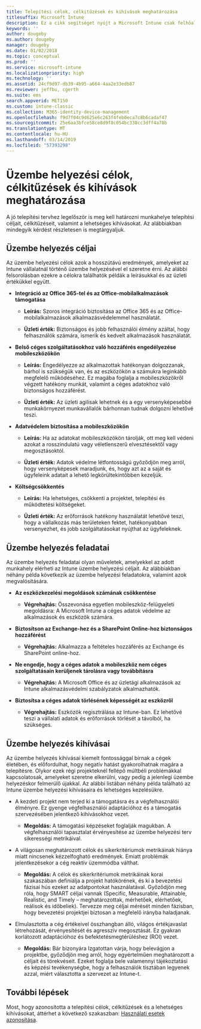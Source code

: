 ```yaml
---
title: Telepítési célok, célkitűzések és kihívások meghatározása
titlesuffix: Microsoft Intune
description: Ez a cikk segítséget nyújt a Microsoft Intune csak felhőalapú megvalósításához kapcsolódó telepítési célok, célkitűzések és kihívások meghatározásában.
keywords: ''
author: dougeby
ms.author: dougeby
manager: dougeby
ms.date: 01/02/2018
ms.topic: conceptual
ms.prod: ''
ms.service: microsoft-intune
ms.localizationpriority: high
ms.technology: ''
ms.assetid: 24cf9d97-db39-4b95-a664-4aa2e33edb87
ms.reviewer: jeffbu, cgerth
ms.suite: ems
search.appverid: MET150
ms.custom: intune-classic
ms.collection: M365-identity-device-management
ms.openlocfilehash: f9d7f04c9d625e6c263f4feb0eca7c8b6cadaf47
ms.sourcegitcommit: 25e6aa3bfce58ce8d9f8c054bc338cc3dff4a78b
ms.translationtype: MT
ms.contentlocale: hu-HU
ms.lasthandoff: 03/14/2019
ms.locfileid: "57393298"
---
```

# <a name="determine-deployment-goals-objectives-and-challenges"></a>Üzembe helyezési célok, célkitűzések és kihívások meghatározása

A jó telepítési tervhez legelőször is meg kell határozni munkahelye telepítési céljait, célkitűzéseit, valamint a lehetséges kihívásokat. Az alábbiakban mindegyik kérdést részletesen is megtárgyaljuk.

## <a name="deployment-goals"></a>Üzembe helyezés céljai

Az üzembe helyezési célok azok a hosszútávú eredmények, amelyeket az Intune vállalatnál történő üzembe helyezésével el szeretne érni. Az alábbi felsorolásban ezekre a célokra találhatók példák a leírásukkal és az üzleti értékükkel együtt.

-   **Integráció az Office 365-tel és az Office-mobilalkalmazások támogatása**

    -   **Leírás:** Szoros integráció biztosítása az Office 365 és az Office-mobilalkalmazások alkalmazásvédelemmel használatát.

    -   **Üzleti érték:** Biztonságos és jobb felhasználói élmény azáltal, hogy felhasználók számára, ismerik és kedvelt alkalmazások használatát.

-   **Belső céges szolgáltatásokhoz való hozzáférés engedélyezése mobileszközökön**

    -   **Leírás:** Engedélyezze az alkalmazottak hatékonyan dolgozzanak, bárhol is szükségük van, és az eszközökön a számukra leginkább megfelelő működéséhez. Ez magába foglalja a mobileszközökről végzett hatékony munkát, valamint a céges adatokhoz való biztonságos hozzáférést.

    -   **Üzleti érték:** Az üzleti agilisak lehetnek és a egy versenyképesebbé munkakörnyezet munkavállalók bárhonnan tudnak dolgozni lehetővé teszi.

-   **Adatvédelem biztosítása a mobileszközökön**

    -   **Leírás:** Ha az adatokat mobileszközökön tárolják, ott meg kell védeni azokat a rosszindulatú vagy véletlenszerű elvesztésektől vagy megosztásoktól.

    -   **Üzleti érték:** Adatok védelme létfontosságú győződjön meg arról, hogy versenyképesek maradjunk, és, hogy azt az a saját és ügyfeleink adatait a lehető legkörültekintőbben kezeljük.

-   **Költségcsökkentés**

    -   **Leírás:** Ha lehetséges, csökkenti a projektet, telepítési és működtetési költségeket.

    -    **Üzleti érték:** Az erőforrások hatékony használatát lehetővé teszi, hogy a vállalkozás más területeken fektet, hatékonyabban versenyezhet, és jobb szolgáltatásokat nyújthat az ügyfeleknek.

## <a name="deployment-objectives"></a>Üzembe helyezés feladatai

Az üzembe helyezés feladatai olyan műveletek, amelyekkel az adott munkahely elérheti az Intune üzembe helyezési céljait. Az alábbiakban néhány példa következik az üzembe helyezési feladatokra, valamint azok megvalósítására.

-   **Az eszközkezelési megoldások számának csökkentése**

    -   **Végrehajtás:** Összevonása egyetlen mobileszköz-felügyeleti megoldásra: A Microsoft Intune a céges adatok védelme az alkalmazások és eszközök számára.

-   **Biztosítson az Exchange-hez és a SharePoint Online-hoz biztonságos hozzáférést**

    -   **Végrehajtás:** Alkalmazza a feltételes hozzáférés az Exchange és SharePoint online-hoz.

-   **Ne engedje, hogy a céges adatok a mobileszköz nem céges szolgáltatásain kerüljenek tárolásra vagy továbbításra**

    -   **Végrehajtás:** A Microsoft Office és az üzletági alkalmazások az Intune alkalmazásvédelmi szabályzatok alkalmazhatók.

-   **Biztosítsa a céges adatok törlésének képességét az eszközről**

    -   **Végrehajtás:** Eszközök regisztrálása az Intune-ban. Ez lehetővé teszi a vállalati adatok és erőforrások törlését a távolból, ha szükséges.

## <a name="deployment-challenges"></a>Üzembe helyezés kihívásai

Az üzembe helyezés kihívásai kiemelt fontossággal bírnak a cégek életében, és előfordulhat, hogy negatív hatást gyakorolhatnak magára a telepítésre. Olykor ezek régi projekteknél fellépő múltbéli problémákkal kapcsolatosak, amelyeket szeretne elkerülni, vagy pedig a jelenlegi üzembe helyezéskor felmerülő újakkal. Az alábbi listában néhány példa található az Intune üzembe helyezési kihívásaira és lehetséges kezelésükre.

-   A kezdeti projekt nem terjed ki a támogatásra és a végfelhasználói élményre. Ez gyenge végfelhasználói adaptációhoz és a támogatás szervezésében jelentkező kihívásokhoz vezet.

    -   **Megoldás:** A támogatási képzéseket foglalják magukban. A végfelhasználói tapasztalat érvényesítése az üzembe helyezési terv sikerességi metrikáival.

-   A világosan meghatározott célok és sikerkritériumok metrikáinak hiánya miatt nincsenek kézzelfogható eredmények. Emiatt problémák jelentkezésekor a cég reaktív üzemmódba válthat.

    -   **Megoldás:** A célok és sikerkritériumok metrikáinak korai szakaszában definiálja a projekt hatókörének, és ki a bevezetési fázisai hús ezeket az adatpontokat használatával. Győződjön meg róla, hogy SMART céljai vannak (Specific, Measurable, Attainable, Realistic, and Timely – meghatározottak, mérhetőek, elérhetőek, reálisok és időbeliek). Tervezze meg céljai mérését minden fázisban, hogy bevezetési projektjei biztosan a megfelelő irányba haladjanak.

-   Elmulasztotta a cég értékeivel összhangban álló, világos értékjavaslat létrehozását, érvényesítését és agresszív megosztását. Ez gyakran korlátozott adaptációhoz és befektetésmegtérüléshez (ROI) vezet.

    -   **Megoldás:** Bár bizonyára Izgatottan várja, hogy belevágjon a projektbe, győződjön meg arról, hogy egyértelműen meghatározott a céljait és törekvéseit. Ezeket foglalja bele valamennyi tájékoztatási és képzési tevékenységbe, hogy a felhasználók tisztában legyenek azzal, miért választotta a szervezet az Intune-t.

## <a name="next-steps"></a>További lépések

Most, hogy azonosította a telepítési célok, célkitűzések és a lehetséges kihívásokat, áttérhet a következő szakaszban: [Használati esetek azonosítása](planning-guide-scenarios.md).

